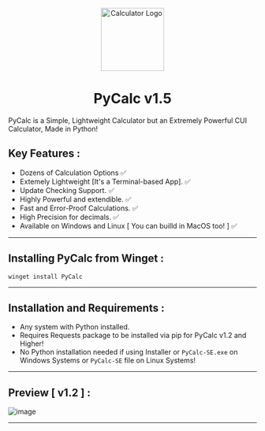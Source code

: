 <p align="center">
  <img src="https://github.com/Chill-Astro/PyCalc/blob/main/PyCalc.ico" width="128px" height="128px" alt="Calculator Logo">
</p>
<h1 align="center">PyCalc v1.5</h1>

PyCalc is a Simple, Lightweight Calculator but an Extremely Powerful CUI Calculator, Made in Python!

## Key Features :

- Dozens of Calculation Options ✅
- Extemely Lightweight [It's a Terminal-based App]. ✅
- Update Checking Support. ✅
- Highly Powerful and extendible. ✅
- Fast and Error-Proof Calculations. ✅
- High Precision for decimals. ✅
- Available on Windows and Linux [ You can builld in MacOS too! ] ✅

---

## Installing PyCalc from Winget :

    winget install PyCalc

---
    

## Installation and Requirements :

- Any system with Python installed.
- Requires Requests package to be installed via pip for PyCalc v1.2 and Higher!
- No Python installation needed if using Installer or `PyCalc-SE.exe` on Windows Systems or `PyCalc-SE` file on Linux Systems!

---

## Preview [ v1.2 ] :

![image](https://github.com/user-attachments/assets/64817535-fbf5-414d-b5f4-ebb8b8d3fadc)

---
